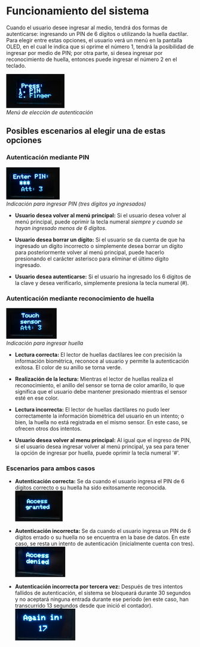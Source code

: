 # Funcionamiento del sistema

Cuando el usuario desee ingresar al medio, tendrá dos formas de autenticarse: ingresando un PIN de 6 dígitos o utilizando la huella dactilar. Para elegir entre estas opciones, el usuario verá un menú en la pantalla OLED, en el cual le indica que si oprime el número 1, tendrá la posibilidad de ingresar por medio de PIN; por otra parte, si desea ingresar por reconocimiento de huella, entonces puede ingresar el número 2 en el teclado.

  ![Menu](./images/menu.png)\
*Menú de elección de autenticación*

## Posibles escenarios al elegir una de estas opciones
### Autenticación mediante PIN
  ![PIN prompt](./images/prompt_pin.png)\
*Indicación para ingresar PIN (tres dígitos ya ingresados)*

- **Usuario desea volver al menú principal:** Si el usuario desea volver al menú principal, puede oprimir la tecla numeral *siempre y cuando se hayan ingresado menos de 6 dígitos*.

- **Usuario desea borrar un dígito:** Si el usuario se da cuenta de que ha ingresado un dígito incorrecto o simplemente desea borrar un dígito para posteriormente volver al menú principal, puede hacerlo presionando el carácter asterisco para eliminar el último dígito ingresado.

- **Usuario desea autenticarse:** Si el usuario ha ingresado los 6 dígitos de la clave y desea verificarlo, simplemente presiona la tecla numeral (#).

### Autenticación mediante reconocimiento de huella
  ![fingerprint prompt](./images/prompt_huella.png)\
*Indicación para ingresar huella*

- **Lectura correcta:** El lector de huellas dactilares lee con precisión la información biométrica, reconoce al usuario y permite la autenticación exitosa. El color de su anillo se torna verde.

- **Realización de la lectura:** Mientras el lector de huellas realiza el reconocimiento, el anillo del sensor se torna de color amarillo, lo que significa que el usuario debe mantener presionado mientras el sensor esté en ese color.

- **Lectura incorrecta:** El lector de huellas dactilares no pudo leer correctamente la información biométrica del usuario en un intento; o bien, la huella no está registrada en el mismo sensor. En este caso, se ofrecen otros dos intentos.

- **Usuario desea volver al menu principal:** Al igual que el ingreso de PIN, si el usuario desea ingresar volver al menú principal, ya sea para tener la opción de ingresar por huella, puede oprimir la tecla numeral '\#'.

### Escenarios para ambos casos
- **Autenticación correcta:** Se da cuando el usuario ingresa el PIN de 6 dígitos correcto o su huella ha sido exitosamente reconocida.\
![Access granted](./images/acceso_permitido.png)

- **Autenticación incorrecta:** Se da cuando el usuario ingresa un PIN de 6 dígitos errado o su huella no se encuentra en la base de datos. En este caso, se resta un intento de autenticación (inicialmente cuenta con tres).\
![Access denied](./images/acceso_denegado.png)

- **Autenticación incorrecta por tercera vez:** Después de tres intentos fallidos de autenticación, el sistema se bloqueará durante 30 segundos y no aceptará ninguna entrada durante ese periodo (en este caso, han transcurrido 13 segundos desde que inició el contador).\
![Blocked system](./images/sistema_bloqueado.png)
